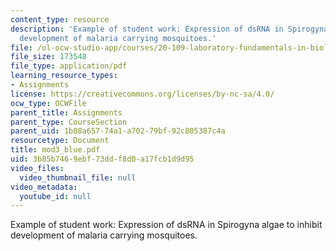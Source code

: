 ```yaml
---
content_type: resource
description: 'Example of student work: Expression of dsRNA in Spirogyna algae to inhibit
  development of malaria carrying mosquitoes.'
file: /ol-ocw-studio-app/courses/20-109-laboratory-fundamentals-in-biological-engineering-fall-2007/3b85b7469ebf73ddf8d0a17fcb1d9d95_mod3_blue.pdf
file_size: 173548
file_type: application/pdf
learning_resource_types:
- Assignments
license: https://creativecommons.org/licenses/by-nc-sa/4.0/
ocw_type: OCWFile
parent_title: Assignments
parent_type: CourseSection
parent_uid: 1b88a657-74a1-a702-79bf-92c805387c4a
resourcetype: Document
title: mod3_blue.pdf
uid: 3b85b746-9ebf-73dd-f8d0-a17fcb1d9d95
video_files:
  video_thumbnail_file: null
video_metadata:
  youtube_id: null
---
```

Example of student work: Expression of dsRNA in Spirogyna algae to inhibit development of malaria carrying mosquitoes.